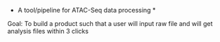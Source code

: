 * A tool/pipeline for ATAC-Seq data processing *

Goal: To build a product such that a user will input raw file and will get analysis files within 3 clicks